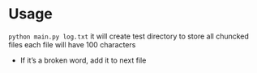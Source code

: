 # Usage

`python main.py log.txt` it will create test directory to store all chuncked files each file will have 100 characters

- If it’s a broken word, add it to next file
